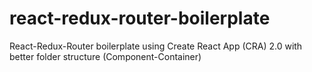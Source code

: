 # react-redux-router-boilerplate
React-Redux-Router boilerplate using Create React App (CRA) 2.0 with better folder structure (Component-Container)
